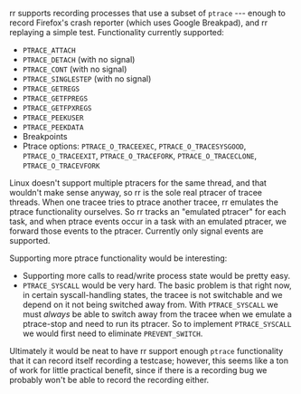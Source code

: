 rr supports recording processes that use a subset of `ptrace` --- enough to record Firefox's crash reporter (which uses Google Breakpad), and rr replaying a simple test. Functionality currently supported:
* `PTRACE_ATTACH`
* `PTRACE_DETACH` (with no signal)
* `PTRACE_CONT` (with no signal)
* `PTRACE_SINGLESTEP` (with no signal)
* `PTRACE_GETREGS`
* `PTRACE_GETFPREGS`
* `PTRACE_GETFPXREGS`
* `PTRACE_PEEKUSER`
* `PTRACE_PEEKDATA`
* Breakpoints
* Ptrace options: `PTRACE_O_TRACEEXEC`, `PTRACE_O_TRACESYSGOOD`, `PTRACE_O_TRACEEXIT`, `PTRACE_O_TRACEFORK`, `PTRACE_O_TRACECLONE`, `PTRACE_O_TRACEVFORK`

Linux doesn't support multiple ptracers for the same thread, and that wouldn't make sense anyway, so rr is the sole real ptracer of tracee threads. When one tracee tries to ptrace another tracee, rr emulates the ptrace functionality ourselves. So rr tracks an "emulated ptracer" for each task, and when ptrace events occur in a task with an emulated ptracer, we forward those events to the ptracer. Currently only signal events are supported.

Supporting more ptrace functionality would be interesting:
* Supporting more calls to read/write process state would be pretty easy.
* `PTRACE_SYSCALL` would be very hard. The basic problem is that right now, in certain syscall-handling states, the tracee is not switchable and we depend on it not being switched away from. With `PTRACE_SYSCALL` we must *always* be able to switch away from the tracee when we emulate a ptrace-stop and need to run its ptracer. So to implement `PTRACE_SYSCALL` we would first need to eliminate `PREVENT_SWITCH`.

Ultimately it would be neat to have rr support enough `ptrace` functionality that it can record itself recording a testcase; however, this seems like a ton of work for little practical benefit, since if there is a recording bug we probably won't be able to record the recording either.